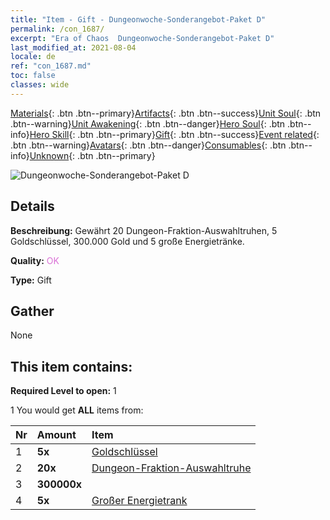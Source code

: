```yaml
---
title: "Item - Gift - Dungeonwoche-Sonderangebot-Paket D"
permalink: /con_1687/
excerpt: "Era of Chaos  Dungeonwoche-Sonderangebot-Paket D"
last_modified_at: 2021-08-04
locale: de
ref: "con_1687.md"
toc: false
classes: wide
---
```

 [Materials](/ItemsDE/){: .btn .btn--primary}[Artifacts](/ItemsDE/Artifacts/){: .btn .btn--success}[Unit Soul](/ItemsDE/UnitSoul/){: .btn .btn--warning}[Unit Awakening](/ItemsDE/UnitAwakening/){: .btn .btn--danger}[Hero Soul](/ItemsDE/HeroSoul/){: .btn .btn--info}[Hero Skill](/ItemsDE/HeroSkill/){: .btn .btn--primary}[Gift](/ItemsDE/Gift/){: .btn .btn--success}[Event related](/ItemsDE/Events/){: .btn .btn--warning}[Avatars](/ItemsDE/Avatars/){: .btn .btn--danger}[Consumables](/ItemsDE/Consumables/){: .btn .btn--info}[Unknown](/ItemsDE/Unknown/){: .btn .btn--primary}

 ![Dungeonwoche-Sonderangebot-Paket D](/images/t/i_907236.png)

## Details
 **Beschreibung:** Gewährt 20 Dungeon-Fraktion-Auswahltruhen, 5 Goldschlüssel, 300.000 Gold und 5 große Energietränke.

 **Quality:** <span style="color: #DA70D6">OK</span>

 **Type:** Gift

## Gather

  None

## This item contains:

 **Required Level to open:** 1

 1 You would get **ALL** items  from:

  | Nr | Amount |     Item    |
  |:---|:-------|:------------|
  | 1 |  **5x** | [Goldschlüssel](/ItemsDE/con_783/) |  | 
  | 2 |  **20x** | [Dungeon-Fraktion-Auswahltruhe](/ItemsDE/con_1688/) |  | 
  | 3 |  **300000x** | <i class="fas fa-coins"/> |  | 
  | 4 |  **5x** | [Großer Energietrank](/ItemsDE/con_706/) |  | 
